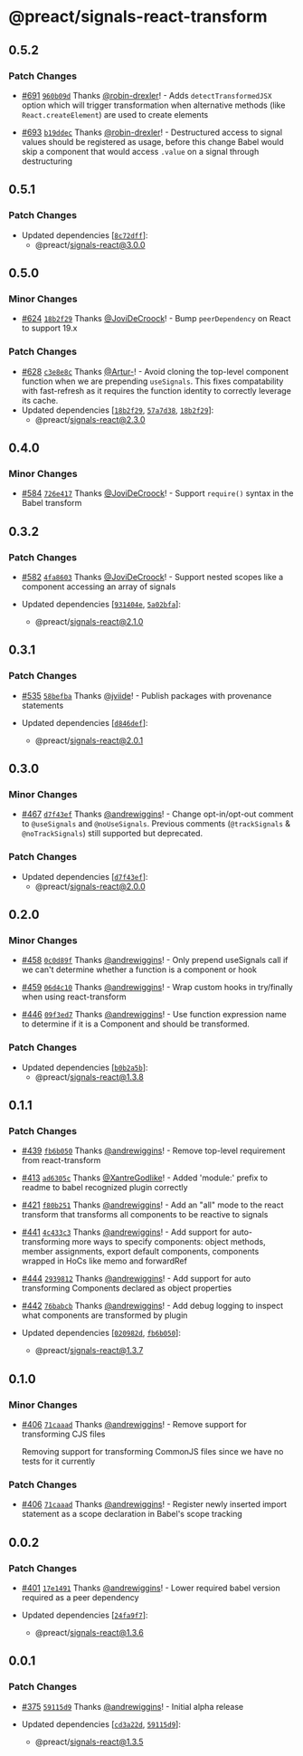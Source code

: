 # @preact/signals-react-transform

## 0.5.2

### Patch Changes

- [#691](https://github.com/preactjs/signals/pull/691) [`960b09d`](https://github.com/preactjs/signals/commit/960b09d07134595c73d5921a4f294f82f7613daa) Thanks [@robin-drexler](https://github.com/robin-drexler)! - Adds `detectTransformedJSX` option which will trigger transformation when alternative methods (like `React.createElement`) are used to create elements

- [#693](https://github.com/preactjs/signals/pull/693) [`b19ddec`](https://github.com/preactjs/signals/commit/b19ddec358f0bae8ad6338e1ca103c33b317650b) Thanks [@robin-drexler](https://github.com/robin-drexler)! - Destructured access to signal values should be registered as usage, before this change Babel would skip a component that would access `.value` on a signal through destructuring

## 0.5.1

### Patch Changes

- Updated dependencies [[`8c72dff`](https://github.com/preactjs/signals/commit/8c72dff85b1a6c8a2e724aeeab27daf95ad8c75f)]:
  - @preact/signals-react@3.0.0

## 0.5.0

### Minor Changes

- [#624](https://github.com/preactjs/signals/pull/624) [`18b2f29`](https://github.com/preactjs/signals/commit/18b2f299c6d6985644a6459c9e9bb1a5863f02ac) Thanks [@JoviDeCroock](https://github.com/JoviDeCroock)! - Bump `peerDependency` on React to support 19.x

### Patch Changes

- [#628](https://github.com/preactjs/signals/pull/628) [`c3e8e8c`](https://github.com/preactjs/signals/commit/c3e8e8c215881b82e491e84575a2b464fa4cfadc) Thanks [@Artur-](https://github.com/Artur-)! - Avoid cloning the top-level component function when we are
  prepending `useSignals`. This fixes compatability with fast-refresh
  as it requires the function identity to correctly leverage its
  cache.
- Updated dependencies [[`18b2f29`](https://github.com/preactjs/signals/commit/18b2f299c6d6985644a6459c9e9bb1a5863f02ac), [`57a7d38`](https://github.com/preactjs/signals/commit/57a7d38fcd8a65721feb9038ad4b04cd1e86a0b1), [`18b2f29`](https://github.com/preactjs/signals/commit/18b2f299c6d6985644a6459c9e9bb1a5863f02ac)]:
  - @preact/signals-react@2.3.0

## 0.4.0

### Minor Changes

- [#584](https://github.com/preactjs/signals/pull/584) [`726e417`](https://github.com/preactjs/signals/commit/726e41727014722e7de1d7e6e276e28bf0bec2fd) Thanks [@JoviDeCroock](https://github.com/JoviDeCroock)! - Support `require()` syntax in the Babel transform

## 0.3.2

### Patch Changes

- [#582](https://github.com/preactjs/signals/pull/582) [`4fa8603`](https://github.com/preactjs/signals/commit/4fa86038191e2f2773e1d4b2211fb78cece19814) Thanks [@JoviDeCroock](https://github.com/JoviDeCroock)! - Support nested scopes like a component accessing an array of signals

- Updated dependencies [[`931404e`](https://github.com/preactjs/signals/commit/931404e96338e120464b73e522148389e38eeb2b), [`5a02bfa`](https://github.com/preactjs/signals/commit/5a02bfaac4f22459174c4695de2050d84d7b6e41)]:
  - @preact/signals-react@2.1.0

## 0.3.1

### Patch Changes

- [#535](https://github.com/preactjs/signals/pull/535) [`58befba`](https://github.com/preactjs/signals/commit/58befba577d02c5cac5292fda0a599f9708e908b) Thanks [@jviide](https://github.com/jviide)! - Publish packages with provenance statements

- Updated dependencies [[`d846def`](https://github.com/preactjs/signals/commit/d846defaf6e64f0236e2b91247e5f94a35f29cbc)]:
  - @preact/signals-react@2.0.1

## 0.3.0

### Minor Changes

- [#467](https://github.com/preactjs/signals/pull/467) [`d7f43ef`](https://github.com/preactjs/signals/commit/d7f43ef5c9b6516cd93a12c3f647409cfd8c62be) Thanks [@andrewiggins](https://github.com/andrewiggins)! - Change opt-in/opt-out comment to `@useSignals` and `@noUseSignals`. Previous comments (`@trackSignals` & `@noTrackSignals`) still supported but deprecated.

### Patch Changes

- Updated dependencies [[`d7f43ef`](https://github.com/preactjs/signals/commit/d7f43ef5c9b6516cd93a12c3f647409cfd8c62be)]:
  - @preact/signals-react@2.0.0

## 0.2.0

### Minor Changes

- [#458](https://github.com/preactjs/signals/pull/458) [`0c0d89f`](https://github.com/preactjs/signals/commit/0c0d89f181e7b38432d10ea0f79fa031774c2a27) Thanks [@andrewiggins](https://github.com/andrewiggins)! - Only prepend useSignals call if we can't determine whether a function is a component or hook

* [#459](https://github.com/preactjs/signals/pull/459) [`06d4c10`](https://github.com/preactjs/signals/commit/06d4c10dbc2b3029ffe855d846afd7dc431ea749) Thanks [@andrewiggins](https://github.com/andrewiggins)! - Wrap custom hooks in try/finally when using react-transform

- [#446](https://github.com/preactjs/signals/pull/446) [`09f3ed7`](https://github.com/preactjs/signals/commit/09f3ed7c5b7a5a3a86673dfc73cd868766e0eefc) Thanks [@andrewiggins](https://github.com/andrewiggins)! - Use function expression name to determine if it is a Component and should be transformed.

### Patch Changes

- Updated dependencies [[`b0b2a5b`](https://github.com/preactjs/signals/commit/b0b2a5b54d0b512152171bb13c5bc4c593e7e444)]:
  - @preact/signals-react@1.3.8

## 0.1.1

### Patch Changes

- [#439](https://github.com/preactjs/signals/pull/439) [`fb6b050`](https://github.com/preactjs/signals/commit/fb6b050be305294fa3ea5b883c51a375f1720f78) Thanks [@andrewiggins](https://github.com/andrewiggins)! - Remove top-level requirement from react-transform

* [#413](https://github.com/preactjs/signals/pull/413) [`ad6305c`](https://github.com/preactjs/signals/commit/ad6305c973160fb1272b6ad2e3783e6e3410f9de) Thanks [@XantreGodlike](https://github.com/XantreGodlike)! - Added 'module:' prefix to readme to babel recognized plugin correctly

- [#421](https://github.com/preactjs/signals/pull/421) [`f80b251`](https://github.com/preactjs/signals/commit/f80b251d7333e1a1d82e537969a15ba17657c82f) Thanks [@andrewiggins](https://github.com/andrewiggins)! - Add an "all" mode to the react transform that transforms all components to be reactive to signals

* [#441](https://github.com/preactjs/signals/pull/441) [`4c433c3`](https://github.com/preactjs/signals/commit/4c433c32469d3a79b1a3e4d523f111b6bec3a187) Thanks [@andrewiggins](https://github.com/andrewiggins)! - Add support for auto-transforming more ways to specify components: object methods, member assignments, export default components, components wrapped in HoCs like memo and forwardRef

- [#444](https://github.com/preactjs/signals/pull/444) [`2939812`](https://github.com/preactjs/signals/commit/2939812a972b62830e0a839dcc9a8024ab5c7bc8) Thanks [@andrewiggins](https://github.com/andrewiggins)! - Add support for auto transforming Components declared as object properties

* [#442](https://github.com/preactjs/signals/pull/442) [`76babcb`](https://github.com/preactjs/signals/commit/76babcb520594bb200fd69ac4840a7df5f259752) Thanks [@andrewiggins](https://github.com/andrewiggins)! - Add debug logging to inspect what components are transformed by plugin

* Updated dependencies [[`020982d`](https://github.com/preactjs/signals/commit/020982d2f3039817527aaa000a5697486a870c9d), [`fb6b050`](https://github.com/preactjs/signals/commit/fb6b050be305294fa3ea5b883c51a375f1720f78)]:
  - @preact/signals-react@1.3.7

## 0.1.0

### Minor Changes

- [#406](https://github.com/preactjs/signals/pull/406) [`71caaad`](https://github.com/preactjs/signals/commit/71caaad9c69da4bd6a1c9bf1926562162a109dfb) Thanks [@andrewiggins](https://github.com/andrewiggins)! - Remove support for transforming CJS files

  Removing support for transforming CommonJS files since we have no tests for it currently

### Patch Changes

- [#406](https://github.com/preactjs/signals/pull/406) [`71caaad`](https://github.com/preactjs/signals/commit/71caaad9c69da4bd6a1c9bf1926562162a109dfb) Thanks [@andrewiggins](https://github.com/andrewiggins)! - Register newly inserted import statement as a scope declaration in Babel's scope tracking

## 0.0.2

### Patch Changes

- [#401](https://github.com/preactjs/signals/pull/401) [`17e1491`](https://github.com/preactjs/signals/commit/17e1491a27afedc714c6b0ab1e9fbf88d0d6433c) Thanks [@andrewiggins](https://github.com/andrewiggins)! - Lower required babel version required as a peer dependency

- Updated dependencies [[`24fa9f7`](https://github.com/preactjs/signals/commit/24fa9f791d70baba35bdce722f71ce63ac091a4d)]:
  - @preact/signals-react@1.3.6

## 0.0.1

### Patch Changes

- [#375](https://github.com/preactjs/signals/pull/375) [`59115d9`](https://github.com/preactjs/signals/commit/59115d9ea6dfa073255f9803dd7e8a09892d2acc) Thanks [@andrewiggins](https://github.com/andrewiggins)! - Initial alpha release

- Updated dependencies [[`cd3a22d`](https://github.com/preactjs/signals/commit/cd3a22d628c3a535108bc45b8151505dd6fc51c8), [`59115d9`](https://github.com/preactjs/signals/commit/59115d9ea6dfa073255f9803dd7e8a09892d2acc)]:
  - @preact/signals-react@1.3.5
